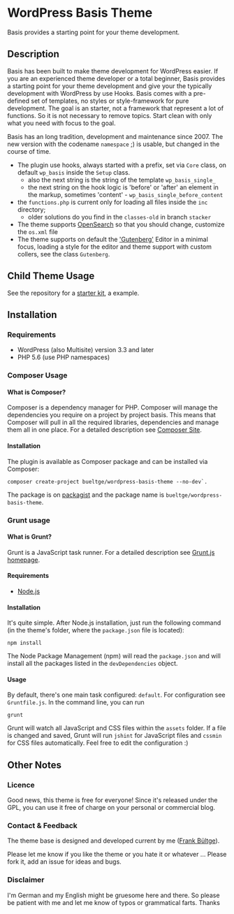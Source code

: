 # WordPress Basis Theme
Basis provides a starting point for your theme development.

## Description
Basis has been built to make theme development for WordPress easier. If you are an experienced theme developer or a total beginner, Basis provides a starting point for your theme development and give your the typically development with WordPress by use Hooks. Basis comes with a pre-defined set of templates, no styles or style-framework for pure development. The goal is an starter, not a framework that represent a lot of functions. So it is not necessary to remove topics. Start clean with only what you need with focus to the goal.

Basis has an long tradition, development and maintenance since 2007.
The new version with the codename `namespace` ;) is usable, but changed in the course of time.

* The plugin use hooks, always started with a prefix, set via `Core` class, on default `wp_basis` inside the `Setup` class.
  * also the next string is the string of the template `wp_basis_single_`
  * the next string on the hook logic is 'before' or 'after' an element in the markup, sometimes 'content' - `wp_basis_single_before_content`
* the `functions.php` is current only for loading all files inside the `inc` directory;
  * older solutions do you find in the `classes-old` in branch `stacker`
* The theme supports [OpenSearch](http://www.opensearch.org/Specifications/OpenSearch) so that you should change, customize the `os.xml` file
* The theme supports on default the ['Gutenberg'](https://wordpress.org/gutenberg/handbook/) Editor in a minimal focus, loading a style for the editor and theme support with custom collers, see the class `Gutenberg`.

## Child Theme Usage
See the repository for a [starter kit](https://github.com/bueltge/wordpress-basis-theme-Child-Starter), a example.

## Installation
### Requirements
* WordPress (also Multisite) version 3.3 and later
* PHP 5.6 (use PHP namespaces)

### Composer Usage
#### What is Composer?
Composer is a dependency manager for PHP. Composer will manage the dependencies you require on a project by project basis. This means that Composer will pull in all the required libraries, dependencies and manage them all in one place. For a detailed description see [Composer  Site](https://getcomposer.org/).

#### Installation
The plugin is available as Composer package and can be installed via Composer:
```shell
composer create-project bueltge/wordpress-basis-theme --no-dev`.
```

The package is on [packagist](https://packagist.org/packages/bueltge/wordpress-basis-theme) and the package name is `bueltge/wordpress-basis-theme`.

### Grunt usage
#### What is Grunt?
Grunt is a JavaScript task runner. For a detailed description see [Grunt.js homepage](http://gruntjs.com/).

#### Requirements
* [Node.js](http://nodejs.org/)

#### Installation
It's quite simple. After Node.js installation, just run the following command (in the theme's folder, where the `package.json` file is located):
```shell
npm install
```
The Node Package Management (npm) will read the `package.json` and will install all the packages listed in the `devDependencies` object.

#### Usage
By default, there's one main task configured: `default`. For configuration see `Gruntfile.js`. In the command line, you can run
```shell
grunt
```
Grunt will watch all JavaScript and CSS files within the `assets` folder. If a file is changed and saved, Grunt will run `jshint` for JavaScript files and `cssmin` for CSS files automatically. Feel free to edit the configuration :)

## Other Notes
### Licence
Good news, this theme is free for everyone! Since it's released under the GPL, you can use it free of charge on your personal or commercial blog.

### Contact & Feedback
The theme base is designed and developed current by me ([Frank Bültge](https://bueltge.de)).

Please let me know if you like the theme or you hate it or whatever ... Please fork it, add an issue for ideas and bugs.

### Disclaimer
I'm German and my English might be gruesome here and there. So please be patient with me and let me know of typos or grammatical farts. Thanks
